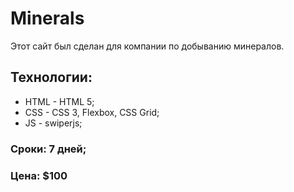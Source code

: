 # Minerals
Этот сайт был сделан для компании по добыванию минералов. 
## Технологии: 
* HTML - HTML 5; 
* CSS - CSS 3, Flexbox, CSS Grid; 
* JS - swiperjs; 
### Сроки: 7 дней; 
### Цена: $100

